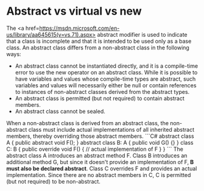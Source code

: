 # Abstract vs virtual vs new
The <a href=https://msdn.microsoft.com/en-us/library/aa645615(v=vs.71).aspx> abstract </a> modifier is used to indicate that a class is incomplete and that it is intended to be used only as a base class. An abstract class differs from a non-abstract class in the following ways:
<ul>
<li>An abstract class cannot be instantiated directly, and it is a compile-time error to use the new operator on an abstract class. While it is possible to have variables and values whose compile-time types are abstract, such variables and values will necessarily either be null or contain references to instances of non-abstract classes derived from the abstract types.
<li>An abstract class is permitted (but not required) to contain abstract members.
<li>An abstract class cannot be sealed.
</ul>
When a non-abstract class is derived from an abstract class, the non-abstract class must include actual implementations of all inherited abstract members, thereby overriding those abstract members.
```C#
abstract class A
{
   public abstract void F();
}
abstract class B: A
{
   public void G() {}
}
class C: B
{
   public override void F() {
      // actual implementation of F
   }
}
```
The abstract class A introduces an abstract method F. Class B introduces an additional method G, but since it doesn't provide an implementation of F,<b> B must also be declared abstract</b>. Class C overrides F and provides an actual implementation. Since there are no abstract members in C, C is permitted (but not required) to be non-abstract.
